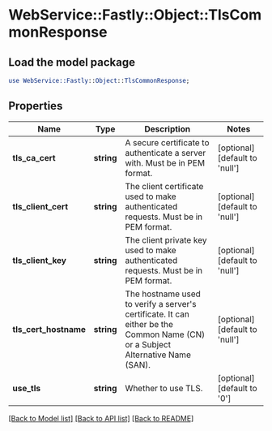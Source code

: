 # WebService::Fastly::Object::TlsCommonResponse

## Load the model package
```perl
use WebService::Fastly::Object::TlsCommonResponse;
```

## Properties
Name | Type | Description | Notes
------------ | ------------- | ------------- | -------------
**tls_ca_cert** | **string** | A secure certificate to authenticate a server with. Must be in PEM format. | [optional] [default to &#39;null&#39;]
**tls_client_cert** | **string** | The client certificate used to make authenticated requests. Must be in PEM format. | [optional] [default to &#39;null&#39;]
**tls_client_key** | **string** | The client private key used to make authenticated requests. Must be in PEM format. | [optional] [default to &#39;null&#39;]
**tls_cert_hostname** | **string** | The hostname used to verify a server&#39;s certificate. It can either be the Common Name (CN) or a Subject Alternative Name (SAN). | [optional] [default to &#39;null&#39;]
**use_tls** | **string** | Whether to use TLS. | [optional] [default to &#39;0&#39;]

[[Back to Model list]](../README.md#documentation-for-models) [[Back to API list]](../README.md#documentation-for-api-endpoints) [[Back to README]](../README.md)


